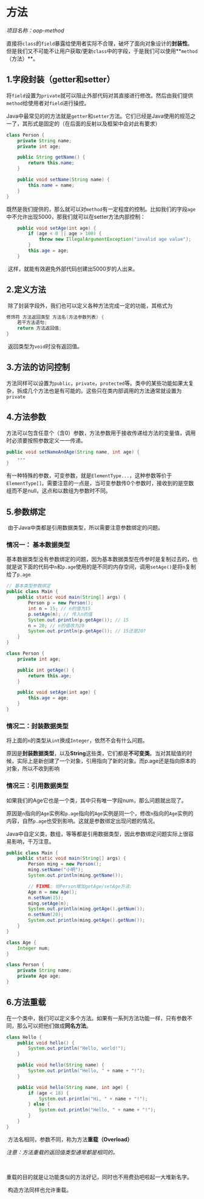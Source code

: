 # 方法

*项目名称：oop-method*

​	直接将`class`的`field`暴露给使用者实际不合理，破坏了面向对象设计的**封装性**。但是我们又不可能不让用户获取/更新`class`中的字段，于是我们可以使用**`method`（方法）**。



## 1.字段封装（getter和setter）

​	将`field`设置为`private`就可以阻止外部代码对其直接进行修改。然后由我们提供`method`给使用者对`field`进行操控。

​	Java中最常见的的方法就是`getter`和`setter`方法。它们已经是Java使用的规范之一了，其形式是固定的（在后面的反射以及框架中会对此有要求）

```java
class Person {
    private String name;
    private int age;

    public String getName() {
        return this.name;
    }

    public void setName(String name) {
        this.name = name;
    }
}
```



​	既然是我们提供的，那么就可以对`method`有一定程度的控制。比如我们的字段`age`中不允许出现5000，那我们就可以在setter方法内部控制：

```java
    public void setAge(int age) {
        if (age < 0 || age > 100) {
            throw new IllegalArgumentException("invalid age value");
        }
        this.age = age;
    }
```

​	这样，就能有效避免外部代码创建出5000岁的人出来。





## 2.定义方法

​	除了封装字段外，我们也可以定义各种方法完成一定的功能，其格式为

```java
修饰符 方法返回类型 方法名(方法参数列表) {
    若干方法语句;
    return 方法返回值;
}
```

​	返回类型为`void`时没有返回值。





## 3.方法的访问控制

​	方法同样可以设置为`public`，`private`，`protected`等。类中的某些功能如果太复杂，拆成几个方法也是有可能的。这些只在类内部调用的方法通常就设置为`private`





## 4.方法参数

​	方法可以包含任意个（含0）参数，方法参数用于接收传递给方法的变量值，调用时必须要按照参数定义一一传递。

```java
public void setNameAndAge(String name, int age) {
    ...
}
```

​	有一种特殊的参数，可变参数，就是`ElementType...`，这种参数等价于`ElementType[]`。需要注意的一点是，当可变参数传0个参数时，接收到的是空数组而不是null，这点和以数组为参数时不同。





## 5.参数绑定

​	由于Java中类都是引用数据类型，所以需要注意参数绑定的问题。

### 情况一： 基本数据类型

​	基本数据类型没有参数绑定的问题，因为基本数据类型在传参时是复制过去的，也就是说下面的代码中`n`和`p.age`使用的是不同的内存空间，调用`setAge()`是将`n`复制给了`p.age`

```java
// 基本类型参数绑定
public class Main {
    public static void main(String[] args) {
        Person p = new Person();
        int n = 15; // n的值为15
        p.setAge(n); // 传入n的值
        System.out.println(p.getAge()); // 15
        n = 20; // n的值改为20
        System.out.println(p.getAge()); // 15还是20?
    }
}

class Person {
    private int age;

    public int getAge() {
        return this.age;
    }

    public void setAge(int age) {
        this.age = age;
    }
}
```





### 情况二：封装数据类型

​	将上面的`n`的类型从`int`换成`Integer`，依然不会有什么问题。

​	原因是**封装数据类型**，以及**String**这些类，它们都是**不可变类**。当对其赋值的时候，实际上是新创建了一个对象，引用指向了新的对象。而p.age还是指向原本的对象，所以不收到影响





### 情况三：引用数据类型

​	如果我们的Age它也是一个类，其中只有唯一字段num，那么问题就出现了。

​	原因是`n`指向的`Age`实例和`p.age`指向的`Age`实例是同一个，修改`n`指向的`Age`实例的内容，自然`p.age`也受到影响。这就是参数绑定出现问题的情况。

​	Java中自定义类，数组，等等都是引用数据类型，因此参数绑定问题实际上很容易影响，千万注意。

```java
public class Main {
	public static void main(String[] args) {
		Person ming = new Person();
		ming.setName("小明");
		System.out.println(ming.getName());

		// FIXME: 给Person增加getAge/setAge方法:
		Age n = new Age();
		n.setNum(15);
		ming.setAge(n);
		System.out.println(ming.getAge().getNum());
		n.setNum(20);
		System.out.println(ming.getAge().getNum());
	}
}

class Age {
    Integer num;
}

class Person {
	private String name;
	private Age age;
}
```





## 6.方法重载

​	在一个类中，我们可以定义多个方法。如果有一系列方法功能一样，只有参数不同，那么可以把他们做成**同名方法**。

```java
class Hello {
    public void hello() {
        System.out.println("Hello, world!");
    }

    public void hello(String name) {
        System.out.println("Hello, " + name + "!");
    }

    public void hello(String name, int age) {
        if (age < 18) {
            System.out.println("Hi, " + name + "!");
        } else {
            System.out.println("Hello, " + name + "!");
        }
    }
}
```

​	方法名相同，参数不同，称为方法**重载（Overload）**

*注意：方法重载的返回值类型通常都是相同的。*

​	

​	重载的目的就是让功能类似的方法好记，同时也不用费劲吧啦起一大堆新名字。

​	构造方法同样也允许重载。
